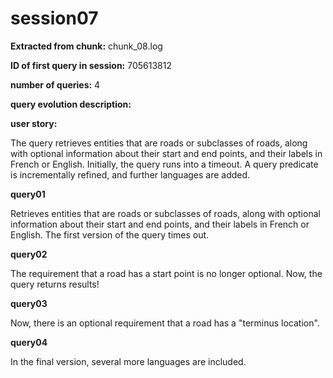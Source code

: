 # session07
**Extracted from chunk:** chunk_08.log

**ID of first query in session:** 705613812

**number of queries:** 4

**query evolution description:**

**user story:**

The query retrieves entities that are roads or subclasses of roads, along with optional information about their start and end points, and their labels in French or English.
Initially, the query runs into a timeout. A query predicate is incrementally refined, and further languages are added. 

**query01**

Retrieves entities that are roads or subclasses of roads, along with optional information about their start and end points, and their labels in French or English. The first version of the query times out.

**query02**

The requirement that a road has a start point is no longer optional. Now, the query returns results!

**query03**

Now, there is an optional requirement that a road has a "terminus location".

**query04**

In the final version, several more languages are included.
